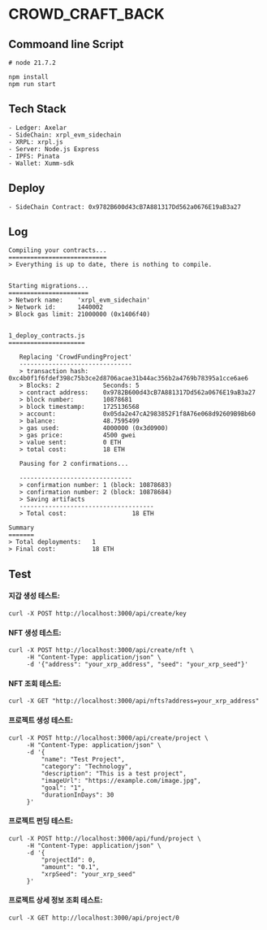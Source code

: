 # CROWD_CRAFT_BACK

## Commoand line Script

```
# node 21.7.2

npm install
npm run start
```

## Tech Stack

```
- Ledger: Axelar
- SideChain: xrpl_evm_sidechain
- XRPL: xrpl.js
- Server: Node.js Express
- IPFS: Pinata
- Wallet: Xumm-sdk
```

## Deploy

```
- SideChain Contract: 0x9782B600d43cB7A881317Dd562a0676E19aB3a27
```

## Log
```
Compiling your contracts...
===========================
> Everything is up to date, there is nothing to compile.


Starting migrations...
======================
> Network name:    'xrpl_evm_sidechain'
> Network id:      1440002
> Block gas limit: 21000000 (0x1406f40)


1_deploy_contracts.js
=====================

   Replacing 'CrowdFundingProject'
   -------------------------------
   > transaction hash:    0xc4b0f1f6fdef398c75b3ce2d8706acae31b44ac356b2a4769b78395a1cce6ae6
   > Blocks: 2            Seconds: 5
   > contract address:    0x9782B600d43cB7A881317Dd562a0676E19aB3a27
   > block number:        10878681
   > block timestamp:     1725136568
   > account:             0x05da2e47cA2983852F1f8A76e068d92609B9Bb60
   > balance:             48.7595499
   > gas used:            4000000 (0x3d0900)
   > gas price:           4500 gwei
   > value sent:          0 ETH
   > total cost:          18 ETH

   Pausing for 2 confirmations...

   -------------------------------
   > confirmation number: 1 (block: 10878683)
   > confirmation number: 2 (block: 10878684)
   > Saving artifacts
   -------------------------------------
   > Total cost:                  18 ETH

Summary
=======
> Total deployments:   1
> Final cost:          18 ETH
```

## Test
#### 지갑 생성 테스트:
`curl -X POST http://localhost:3000/api/create/key`

#### NFT 생성 테스트:
```
curl -X POST http://localhost:3000/api/create/nft \
     -H "Content-Type: application/json" \
     -d '{"address": "your_xrp_address", "seed": "your_xrp_seed"}'
```

#### NFT 조회 테스트:
`curl -X GET "http://localhost:3000/api/nfts?address=your_xrp_address"`

#### 프로젝트 생성 테스트:
```
curl -X POST http://localhost:3000/api/create/project \
     -H "Content-Type: application/json" \
     -d '{
         "name": "Test Project",
         "category": "Technology",
         "description": "This is a test project",
         "imageUrl": "https://example.com/image.jpg",
         "goal": "1",
         "durationInDays": 30
     }'
```

#### 프로젝트 펀딩 테스트:
```
curl -X POST http://localhost:3000/api/fund/project \
     -H "Content-Type: application/json" \
     -d '{
         "projectId": 0,
         "amount": "0.1",
         "xrpSeed": "your_xrp_seed"
     }'
```

#### 프로젝트 상세 정보 조회 테스트:
`curl -X GET http://localhost:3000/api/project/0`

